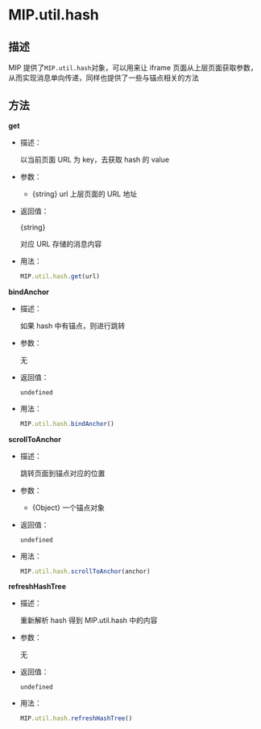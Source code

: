 # MIP.util.hash

## 描述

MIP 提供了`MIP.util.hash`对象，可以用来让 iframe 页面从上层页面获取参数，从而实现消息单向传递，同样也提供了一些与锚点相关的方法

## 方法

**get**

- 描述：
  
  以当前页面 URL 为 key，去获取 hash 的 value

- 参数：
  - {string} url 上层页面的 URL 地址
- 返回值：

    {string}

    对应 URL 存储的消息内容

- 用法：
  
  ```javascript
  MIP.util.hash.get(url)
  ```

**bindAnchor**

- 描述：

  如果 hash 中有锚点，则进行跳转

- 参数：

  无

- 返回值：
  
  `undefined`

- 用法：
  
  ```javascript
  MIP.util.hash.bindAnchor()
  ```

**scrollToAnchor**

- 描述：
  
  跳转页面到锚点对应的位置

- 参数：

  - {Object} 一个锚点对象

- 返回值：
  
  `undefined`

- 用法：

  ```javascript
  MIP.util.hash.scrollToAnchor(anchor)
  ```

**refreshHashTree**

- 描述：

  重新解析 hash 得到 MIP.util.hash 中的内容

- 参数：
  
  无

- 返回值：

  `undefined`

- 用法：

  ```javascript
  MIP.util.hash.refreshHashTree()
  ```
